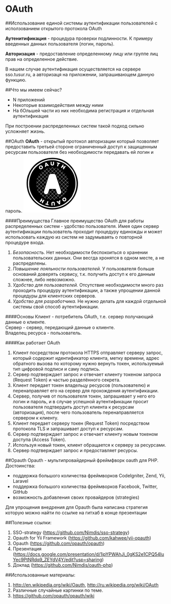 OAuth
=====

##Использование единой системы аутентификации пользователей с исползованием открытого протокола OAuth

**Аутенитификация** - процедура проверки подлинности. К примеру введенных данных пользователя (логин, пароль).

**Авторизация** - предоставление определенному лицу или группе лиц прав на определенное действие.

В нашем случае аутентификация осуществляется на сервере sso.tusur.ru, а авторизаця на приложении, запрашивающем данную функцию.


##Что мы имеем сейчас?
* N приложений
* Некоторые взаимодействия между ними
* На бОльшей части из них необходима регистрация и отдельная аутентификация

При построении распределенных систем такой подход сильно усложняет жизнь.

##OAuth
**OAuth** - открытый протокол авторизации который позволяет предоставить третьей стороне ограниченный доступ к защищенным ресурсам пользователя без необходимости передавать ей логин и пароль.
![oauth](https://github.com/Nimdis/oauth-php/blob/master/imgs/180px-Oauth_logo.svg.png?raw=true)

####Преимущества
Главное преимущество OAuth для работы распределенных систем - удобство пользователя. Имея один сервер аутентификации пользователь проходит процедуру единожды и может использовать каждую из систем не задумываять о повторной процедуре входа.

1. *Безопасность.* Нет необходимости беспокоиться о хранении пользовательских данных. Они весгда хронятся в одном месте, а не распределены.
2. *Повышение лояльности пользователей.* У пользователя больше оснований доверять сервису, т.к. получить доступ к его данным сложнее, либо невозможно.
3. *Удобство для пользователей.* Отсутствие необходимости много раз проходить процедуру аутентификации, а также упрощении данной процедуры для клиентских серверов.
4. *Удобство для разработчика.* Не нужно делать для каждой отдельной системы свой способ аутентификации.

####Основы
Клиент - потребитель OAuth, т.е. сервер получающий данные о клиенте.  
Сервер - сервер, передающий данные о клиенте.  
Владелец ресурса - пользователь.  

####Как работает OAuth
1. Клиент посредством протокола HTTPS отправляет серверу запрос, который содержит идентификатор клиента, метку времени, адрес обратного вызова по которому нужно вернуть токен, используемый тип цифровой подписи и саму подпись.
2. Сервер подтверждает запрос и отвечает клиенту токеном запроса (Request Token) и частью разделённого секрета.
3. Клиент передает токен владельцу ресурсов (пользователю) и перенаправляет его на сервер для прохождения аутентификации.
4. Сервер, получив от пользователя токен, запрашивает у него его логин и пароль, и в случае успешной аутентификации просит пользователя подтвердить доступ клиента к ресурсам (авторизация), после чего пользователь перенаправляется сервером к клиенту.
5. Клиент передает серверу токен (Request Token) посредством протокола TLS и запрашивает доступ к ресурсам.
6. Сервер подтверждает запрос и отвечает клиенту новым токеном доступа (Access Token).
7. Используя новый токен, клиент обращается к серверу за ресурсами.
8. Сервер подтверждает запрос и предоставляет ресурсы.

##Opauth
Opauth - мультипровайдерный фреймфворк oauth для PHP.
Достоинства:
* поддержка большого количества фреймворков CodeIgniter, Zend, Yii, Laravel
* поддержка большого количества фреймворков Facebook, Twitter, GitHub
* возможность добавления своих провайдеров (strategies)

Для упрощения внедрения для Opauth была написана стратегия которую можно найти по ссылке на гитхаб в конце презентации

##Полезные ссылки:
1. SSO-strategy (https://github.com/Nimdis/sso-strategy)
2. Opauth for Yii Framework (https://github.com/kahwee/yii-opauth)
3. Opauth (https://github.com/opauth/opauth)
4. Презентация (https://docs.google.com/presentation/d/1ipYPWAhJi_0gKS2e1CPQ54IuYec9PtNRdq9_ZEYdV4Y/edit?usp=sharing)
5. Доклад (https://github.com/Nimdis/oauth-php)

##Использованные материалы:
1. http://en.wikipedia.org/wiki/Oauth, http://ru.wikipedia.org/wiki/OAuth
2. Различные случайные картинки по теме.
3. https://github.com/opauth/opauth/wiki

